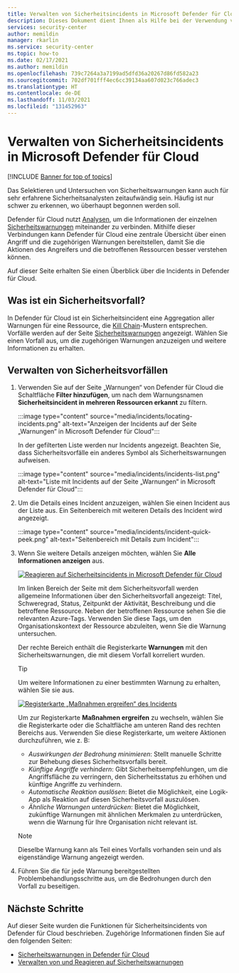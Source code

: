 ```yaml
---
title: Verwalten von Sicherheitsincidents in Microsoft Defender für Cloud | Microsoft-Dokumentation
description: Dieses Dokument dient Ihnen als Hilfe bei der Verwendung von Microsoft Defender für Cloud zum Verwalten von Sicherheitsincidents.
services: security-center
author: memildin
manager: rkarlin
ms.service: security-center
ms.topic: how-to
ms.date: 02/17/2021
ms.author: memildin
ms.openlocfilehash: 739c7264a3a7199ad5dfd36a20267d86fd582a23
ms.sourcegitcommit: 702df701fff4ec6cc39134aa607d023c766adec3
ms.translationtype: HT
ms.contentlocale: de-DE
ms.lasthandoff: 11/03/2021
ms.locfileid: "131452963"
---
```

# <a name="manage-security-incidents-in-microsoft-defender-for-cloud"></a>Verwalten von Sicherheitsincidents in Microsoft Defender für Cloud

[!INCLUDE [Banner for top of topics](./includes/banner.md)]

Das Selektieren und Untersuchen von Sicherheitswarnungen kann auch für sehr erfahrene Sicherheitsanalysten zeitaufwändig sein. Häufig ist nur schwer zu erkennen, wo überhaupt begonnen werden soll. 

Defender für Cloud nutzt [Analysen](./alerts-overview.md), um die Informationen der einzelnen [Sicherheitswarnungen](managing-and-responding-alerts.md) miteinander zu verbinden. Mithilfe dieser Verbindungen kann Defender für Cloud eine zentrale Übersicht über einen Angriff und die zugehörigen Warnungen bereitstellen, damit Sie die Aktionen des Angreifers und die betroffenen Ressourcen besser verstehen können.

Auf dieser Seite erhalten Sie einen Überblick über die Incidents in Defender für Cloud.

## <a name="what-is-a-security-incident"></a>Was ist ein Sicherheitsvorfall?

In Defender für Cloud ist ein Sicherheitsincident eine Aggregation aller Warnungen für eine Ressource, die [Kill Chain](alerts-reference.md#intentions)-Mustern entsprechen. Vorfälle werden auf der Seite [Sicherheitswarnungen](managing-and-responding-alerts.md) angezeigt. Wählen Sie einen Vorfall aus, um die zugehörigen Warnungen anzuzeigen und weitere Informationen zu erhalten.

## <a name="managing-security-incidents"></a>Verwalten von Sicherheitsvorfällen

1. Verwenden Sie auf der Seite „Warnungen“ von Defender für Cloud die Schaltfläche **Filter hinzufügen**, um nach dem Warnungsnamen **Sicherheitsincident in mehreren Ressourcen erkannt** zu filtern. 

    :::image type="content" source="media/incidents/locating-incidents.png" alt-text="Anzeigen der Incidents auf der Seite „Warnungen“ in Microsoft Defender für Cloud":::

    In der gefilterten Liste werden nur Incidents angezeigt. Beachten Sie, dass Sicherheitsvorfälle ein anderes Symbol als Sicherheitswarnungen aufweisen.

    :::image type="content" source="media/incidents/incidents-list.png" alt-text="Liste mit Incidents auf der Seite „Warnungen“ in Microsoft Defender für Cloud":::

1. Um die Details eines Incident anzuzeigen, wählen Sie einen Incident aus der Liste aus. Ein Seitenbereich mit weiteren Details des Incident wird angezeigt.

    :::image type="content" source="media/incidents/incident-quick-peek.png" alt-text="Seitenbereich mit Details zum Incident":::

1. Wenn Sie weitere Details anzeigen möchten, wählen Sie **Alle Informationen anzeigen** aus.

    [![Reagieren auf Sicherheitsincidents in Microsoft Defender für Cloud](media/incidents/incident-details.png)](media/incidents/incident-details.png#lightbox)

    Im linken Bereich der Seite mit dem Sicherheitsvorfall werden allgemeine Informationen über den Sicherheitsvorfall angezeigt: Titel, Schweregrad, Status, Zeitpunkt der Aktivität, Beschreibung und die betroffene Ressource. Neben der betroffenen Ressource sehen Sie die relevanten Azure-Tags. Verwenden Sie diese Tags, um den Organisationskontext der Ressource abzuleiten, wenn Sie die Warnung untersuchen.

    Der rechte Bereich enthält die Registerkarte **Warnungen** mit den Sicherheitswarnungen, die mit diesem Vorfall korreliert wurden. 

    >[!TIP]
    > Um weitere Informationen zu einer bestimmten Warnung zu erhalten, wählen Sie sie aus. 

    [![Registerkarte „Maßnahmen ergreifen“ des Incidents](media/incidents/incident-take-action-tab.png)](media/incidents/incident-take-action-tab.png#lightbox)

    Um zur Registerkarte **Maßnahmen ergreifen** zu wechseln, wählen Sie die Registerkarte oder die Schaltfläche am unteren Rand des rechten Bereichs aus. Verwenden Sie diese Registerkarte, um weitere Aktionen durchzuführen, wie z. B:
    - *Auswirkungen der Bedrohung minimieren*: Stellt manuelle Schritte zur Behebung dieses Sicherheitsvorfalls bereit.
    - *Künftige Angriffe verhindern*: Gibt Sicherheitsempfehlungen, um die Angriffsfläche zu verringern, den Sicherheitsstatus zu erhöhen und künftige Angriffe zu verhindern.
    - *Automatische Reaktion auslösen*: Bietet die Möglichkeit, eine Logik-App als Reaktion auf diesen Sicherheitsvorfall auszulösen.
    - *Ähnliche Warnungen unterdrücken*: Bietet die Möglichkeit, zukünftige Warnungen mit ähnlichen Merkmalen zu unterdrücken, wenn die Warnung für Ihre Organisation nicht relevant ist. 

   > [!NOTE]
   > Dieselbe Warnung kann als Teil eines Vorfalls vorhanden sein und als eigenständige Warnung angezeigt werden.

1. Führen Sie die für jede Warnung bereitgestellten Problembehandlungsschritte aus, um die Bedrohungen durch den Vorfall zu beseitigen.


## <a name="next-steps"></a>Nächste Schritte

Auf dieser Seite wurden die Funktionen für Sicherheitsincidents von Defender für Cloud beschrieben. Zugehörige Informationen finden Sie auf den folgenden Seiten:

- [Sicherheitswarnungen in Defender für Cloud](alerts-overview.md)
- [Verwalten von und Reagieren auf Sicherheitswarnungen](managing-and-responding-alerts.md)
